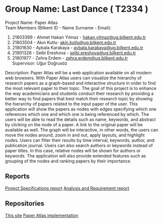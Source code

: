 # Group Name: Last Dance  ( T2334 )
Project Name: Paper Atlas  
Team Members (Bilkent ID - Name Surname - Email):  
1) 21803399 - Ahmet Hakan Yılmaz - hakan.yilmaz@ug.bilkent.edu.tr  
2) 21803504 - Akın Kutlu- akin.kutlu@ug.bilkent.edu.tr  
3) 21801630 - Aybala Karakaya - aybala.karakaya@ug.bilkent.edu.tr  
4) 21901326 - Selbi Ereshova - selbi.ereshova@ug.bilkent.edu.tr  
5) 21801977 - Zehra Erdem - zehra.erdem@ug.bilkent.edu.tr  
Supervisor: Uğur Doğrusöz  

Description:
Paper Atlas will be a web application available on all modern web browsers. With Paper Atlas users can visualize the hierarchy of research papers as a graph-based and interactive structure in order to find the most relevant paper to their topic. The goal of this project is to enhance the way academicians and students conduct their research by providing a better way to find papers that best match their research topic by showing the hierarchy of papers related to the input paper of the user. This application will show the papers as nodes with edges specifying which one references which one and which one is being referenced by which. The users will be able to read the details such as name, keywords, and abstract by clicking on the node of a paper. A link to the original paper will be available as well. The graph will be interactive, in other words, the users can move the nodes around, zoom in and out, apply layouts, and highlight nodes. Users can filter their results by time interval, keywords, author, and publication journal. Users can also search authors or keywords instead of paper titles. In this case, relative nodes will be shown for authors or keywords. The application will also provide extended features such as grouping of the nodes and ranking papers by their importance.


<h2 id="reports">Reports</h2>
<a href="T2334_Project_Specifications_Report.pdf">Project Specifications report</a>
<a href="T2334_Analysis_Requirements_Report.pdf">Analysis and Requirement report</a>

<h2 id="repositories">Repositories</h2>
<a href="https://github.com/Last-Dance-Team/PaperAtlas">This site</a>
<a href="https://github.com/Last-Dance-Team/PaperAtlas-Implemention">Paper Atlas implementation</a>

